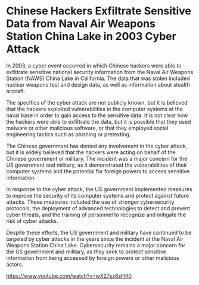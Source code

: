 Chinese Hackers Exfiltrate Sensitive Data from Naval Air Weapons Station China Lake in 2003 Cyber Attack
========================================================================================================

In 2003, a cyber event occurred in which Chinese hackers were able to exfiltrate sensitive national security information from the Naval Air Weapons Station (NAWS) China Lake in California. The data that was stolen included nuclear weapons test and design data, as well as information about stealth aircraft.

The specifics of the cyber attack are not publicly known, but it is believed that the hackers exploited vulnerabilities in the computer systems at the naval base in order to gain access to the sensitive data. It is not clear how the hackers were able to exfiltrate the data, but it is possible that they used malware or other malicious software, or that they employed social engineering tactics such as phishing or pretexting.

The Chinese government has denied any involvement in the cyber attack, but it is widely believed that the hackers were acting on behalf of the Chinese government or military. The incident was a major concern for the US government and military, as it demonstrated the vulnerabilities of their computer systems and the potential for foreign powers to access sensitive information.

In response to the cyber attack, the US government implemented measures to improve the security of its computer systems and protect against future attacks. These measures included the use of stronger cybersecurity protocols, the deployment of advanced technologies to detect and prevent cyber threats, and the training of personnel to recognize and mitigate the risk of cyber attacks.

Despite these efforts, the US government and military have continued to be targeted by cyber attacks in the years since the incident at the Naval Air Weapons Station China Lake. Cybersecurity remains a major concern for the US government and military, as they seek to protect sensitive information from being accessed by foreign powers or other malicious actors.

https://www.youtube.com/watch?v=wX27sz6sH40